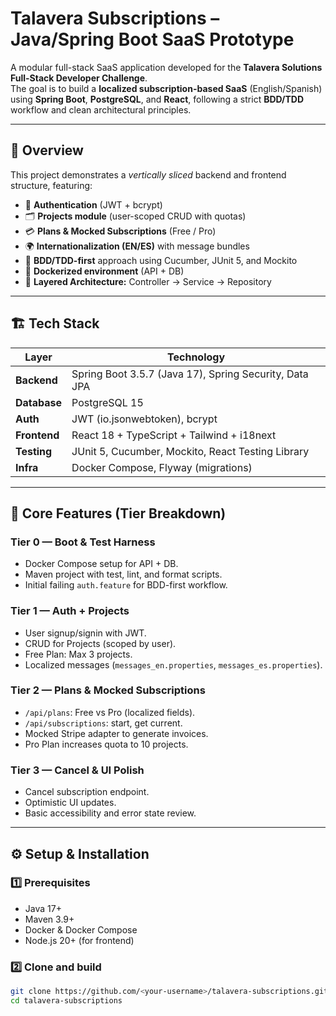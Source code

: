 # Talavera Subscriptions – Java/Spring Boot SaaS Prototype

A modular full-stack SaaS application developed for the **Talavera Solutions Full-Stack Developer Challenge**.  
The goal is to build a **localized subscription-based SaaS** (English/Spanish) using **Spring Boot**, **PostgreSQL**, and **React**, following a strict **BDD/TDD** workflow and clean architectural principles.

---

## 🧩 Overview

This project demonstrates a *vertically sliced* backend and frontend structure, featuring:

- 🔐 **Authentication** (JWT + bcrypt)  
- 🗂 **Projects module** (user-scoped CRUD with quotas)  
- 💳 **Plans & Mocked Subscriptions** (Free / Pro)  
- 🌍 **Internationalization (EN/ES)** with message bundles  
- 🧪 **BDD/TDD-first** approach using Cucumber, JUnit 5, and Mockito  
- 🐳 **Dockerized environment** (API + DB)  
- 🧱 **Layered Architecture:** Controller → Service → Repository

---

## 🏗️ Tech Stack

| Layer | Technology |
|-------|-------------|
| **Backend** | Spring Boot 3.5.7 (Java 17), Spring Security, Data JPA |
| **Database** | PostgreSQL 15 |
| **Auth** | JWT (io.jsonwebtoken), bcrypt |
| **Frontend** | React 18 + TypeScript + Tailwind + i18next |
| **Testing** | JUnit 5, Cucumber, Mockito, React Testing Library |
| **Infra** | Docker Compose, Flyway (migrations) |

---

## 🧠 Core Features (Tier Breakdown)

### **Tier 0 — Boot & Test Harness**
- Docker Compose setup for API + DB.
- Maven project with test, lint, and format scripts.
- Initial failing `auth.feature` for BDD-first workflow.

### **Tier 1 — Auth + Projects**
- User signup/signin with JWT.
- CRUD for Projects (scoped by user).
- Free Plan: Max 3 projects.
- Localized messages (`messages_en.properties`, `messages_es.properties`).

### **Tier 2 — Plans & Mocked Subscriptions**
- `/api/plans`: Free vs Pro (localized fields).  
- `/api/subscriptions`: start, get current.  
- Mocked Stripe adapter to generate invoices.  
- Pro Plan increases quota to 10 projects.

### **Tier 3 — Cancel & UI Polish**
- Cancel subscription endpoint.
- Optimistic UI updates.
- Basic accessibility and error state review.

---

## ⚙️ Setup & Installation

### 1️⃣ Prerequisites
- Java 17+
- Maven 3.9+
- Docker & Docker Compose
- Node.js 20+ (for frontend)

### 2️⃣ Clone and build
```bash
git clone https://github.com/<your-username>/talavera-subscriptions.git
cd talavera-subscriptions
